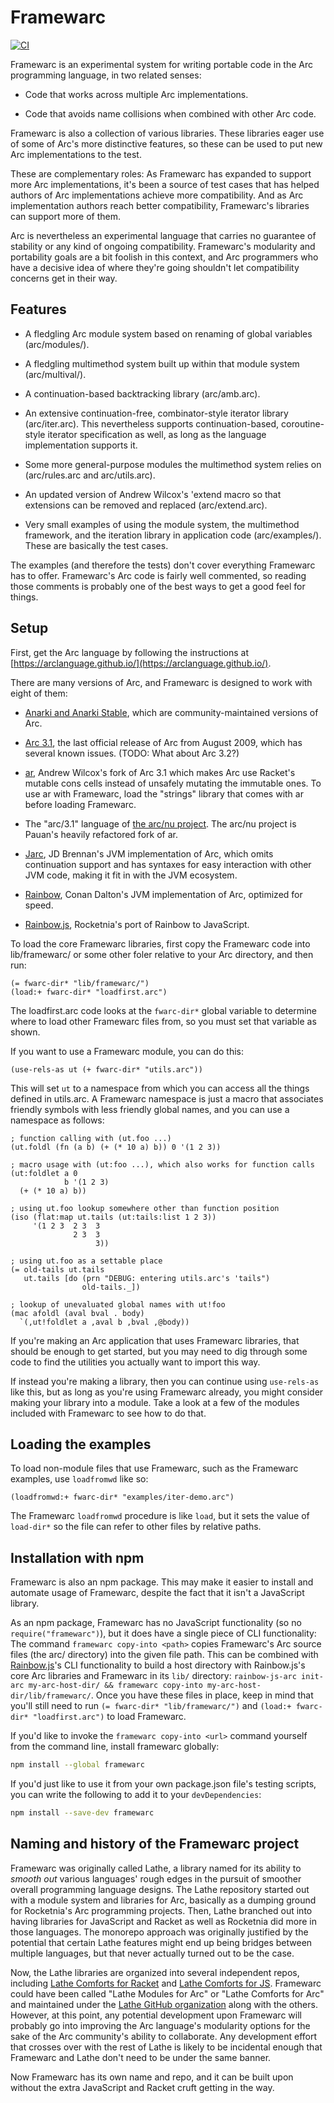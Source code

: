 # Framewarc

[![CI](https://github.com/rocketnia/framewarc/actions/workflows/ci.yml/badge.svg)](https://github.com/rocketnia/framewarc/actions/workflows/ci.yml)

Framewarc is an experimental system for writing portable code in the Arc programming language, in two related senses:

* Code that works across multiple Arc implementations.

* Code that avoids name collisions when combined with other Arc code.

Framewarc is also a collection of various libraries. These libraries eager use of some of Arc's more distinctive features, so these can be used to put new Arc implementations to the test.

These are complementary roles: As Framewarc has expanded to support more Arc implementations, it's been a source of test cases that has helped authors of Arc implementations achieve more compatibility. And as Arc implementation authors reach better compatibility, Framewarc's libraries can support more of them.

Arc is nevertheless an experimental language that carries no guarantee of stability or any kind of ongoing compatibility. Framewarc's modularity and portability goals are a bit foolish in this context, and Arc programmers who have a decisive idea of where they're going shouldn't let compatibility concerns get in their way.


## Features

* A fledgling Arc module system based on renaming of global variables (arc/modules/).

* A fledgling multimethod system built up within that module system (arc/multival/).

* A continuation-based backtracking library (arc/amb.arc).

* An extensive continuation-free, combinator-style iterator library (arc/iter.arc). This nevertheless supports continuation-based, coroutine-style iterator specification as well, as long as the language implementation supports it.

* Some more general-purpose modules the multimethod system relies on (arc/rules.arc and arc/utils.arc).

* An updated version of Andrew Wilcox's 'extend macro so that extensions can be removed and replaced (arc/extend.arc).

* Very small examples of using the module system, the multimethod framework, and the iteration library in application code (arc/examples/). These are basically the test cases.

The examples (and therefore the tests) don't cover everything Framewarc has to offer. Framewarc's Arc code is fairly well commented, so reading those comments is probably one of the best ways to get a good feel for things.


## Setup

First, get the Arc language by following the instructions at [https://arclanguage.github.io/](https://arclanguage.github.io/).

There are many versions of Arc, and Framewarc is designed to work with eight of them:

* [Anarki and Anarki Stable](https://arclanguage.github.io/), which
  are community-maintained versions of Arc.

* [Arc 3.1](http://arclanguage.org/item?id=10254), the last official
  release of Arc from August 2009, which has several known issues. (TODO: What about Arc 3.2?)

* [ar](https://github.com/awwx/ar), Andrew Wilcox's fork of Arc 3.1 which makes Arc use Racket's mutable cons cells instead of unsafely mutating the immutable ones. To use ar with Framewarc, load the "strings" library that comes with ar before loading Framewarc.

* The "arc/3.1" language of [the arc/nu project](https://github.com/arclanguage/arc-nu). The arc/nu project is Pauan's heavily refactored fork of ar.

* [Jarc](http://jarc.sourceforge.net/), JD Brennan's JVM implementation of Arc, which omits continuation support and has syntaxes for easy interaction with other JVM code, making it fit in with the JVM ecosystem.

* [Rainbow](https://github.com/conanite/rainbow), Conan Dalton's JVM implementation of Arc, optimized for speed.

* [Rainbow.js](https://github.com/arclanguage/rainbow-js), Rocketnia's port of Rainbow to JavaScript.

To load the core Framewarc libraries, first copy the Framewarc code into lib/framewarc/ or some other foler relative to your Arc directory, and then run:

```racket
(= fwarc-dir* "lib/framewarc/")
(load:+ fwarc-dir* "loadfirst.arc")
```

The loadfirst.arc code looks at the `fwarc-dir*` global variable to determine where to load other Framewarc files from, so you must set that variable as shown.

If you want to use a Framewarc module, you can do this:

```
(use-rels-as ut (+ fwarc-dir* "utils.arc"))
```

This will set `ut` to a namespace from which you can access all the things defined in utils.arc. A Framewarc namespace is just a macro that associates friendly symbols with less friendly global names, and you can use a namespace as follows:

```racket
; function calling with (ut.foo ...)
(ut.foldl (fn (a b) (+ (* 10 a) b)) 0 '(1 2 3))

; macro usage with (ut:foo ...), which also works for function calls
(ut:foldlet a 0
            b '(1 2 3)
  (+ (* 10 a) b))

; using ut.foo lookup somewhere other than function position
(iso (flat:map ut.tails (ut:tails:list 1 2 3))
     '(1 2 3  2 3  3
              2 3  3
                   3))

; using ut.foo as a settable place
(= old-tails ut.tails
   ut.tails [do (prn "DEBUG: entering utils.arc's 'tails")
                old-tails._])

; lookup of unevaluated global names with ut!foo
(mac afoldl (aval bval . body)
  `(,ut!foldlet a ,aval b ,bval ,@body))
```

If you're making an Arc application that uses Framewarc libraries, that should be enough to get started, but you may need to dig through some code to find the utilities you actually want to import this way.

If instead you're making a library, then you can continue using `use-rels-as` like this, but as long as you're using Framewarc already, you might consider making your library into a module. Take a look at a few of the modules included with Framewarc to see how to do that.


## Loading the examples

To load non-module files that use Framewarc, such as the Framewarc examples, use `loadfromwd` like so:

```racket
(loadfromwd:+ fwarc-dir* "examples/iter-demo.arc")
```

The Framewarc `loadfromwd` procedure is like `load`, but it sets the value of `load-dir*` so the file can refer to other files by relative paths.


## Installation with npm

Framewarc is also an npm package. This may make it easier to install and automate usage of Framewarc, despite the fact that it isn't a JavaScript library.

As an npm package, Framewarc has no JavaScript functionality (so no `require("framewarc")`), but it does have a single piece of CLI functionality: The command `framewarc copy-into <path>` copies Framewarc's Arc source files (the arc/ directory) into the given file path. This can be combined with [Rainbow.js](https://github.com/arclanguage/rainbow-js)'s CLI functionality to build a host directory with Rainbow.js's core Arc libraries and Framewarc in its `lib/` directory: `rainbow-js-arc init-arc my-arc-host-dir/ && framewarc copy-into my-arc-host-dir/lib/framewarc/`. Once you have these files in place, keep in mind that you'll still need to run `(= fwarc-dir* "lib/framewarc/")` and `(load:+ fwarc-dir* "loadfirst.arc")` to load Framewarc.

If you'd like to invoke the `framewarc copy-into <url>` command yourself from the command line, install framewarc globally:

```bash
npm install --global framewarc
```

If you'd just like to use it from your own package.json file's testing scripts, you can write the following to add it to your `devDependencies`:

```bash
npm install --save-dev framewarc
```


## Naming and history of the Framewarc project

Framewarc was originally called Lathe, a library named for its ability to *smooth out* various languages' rough edges in the pursuit of smoother overall programming language designs. The Lathe repository started out with a module system and libraries for Arc, basically as a dumping ground for Rocketnia's Arc programming projects. Then, Lathe branched out into having libraries for JavaScript and Racket as well as Rocketnia did more in those languages. The monorepo approach was originally justified by the potential that certain Lathe features might end up being bridges between multiple languages, but that never actually turned out to be the case.

Now, the Lathe libraries are organized into several independent repos, including [Lathe Comforts for Racket](https://github.com/lathe/lathe-comforts-for-racket) and [Lathe Comforts for JS](https://github.com/lathe/lathe-comforts-for-js). Framewarc could have been called "Lathe Modules for Arc" or "Lathe Comforts for Arc" and maintained under the [Lathe GitHub organization](https://github.com/lathe) along with the others. However, at this point, any potential development upon Framewarc will probably go into improving the Arc language's modularity options for the sake of the Arc community's ability to collaborate. Any development effort that crosses over with the rest of Lathe is likely to be incidental enough that Framewarc and Lathe don't need to be under the same banner.

Now Framewarc has its own name and repo, and it can be built upon without the extra JavaScript and Racket cruft getting in the way.
